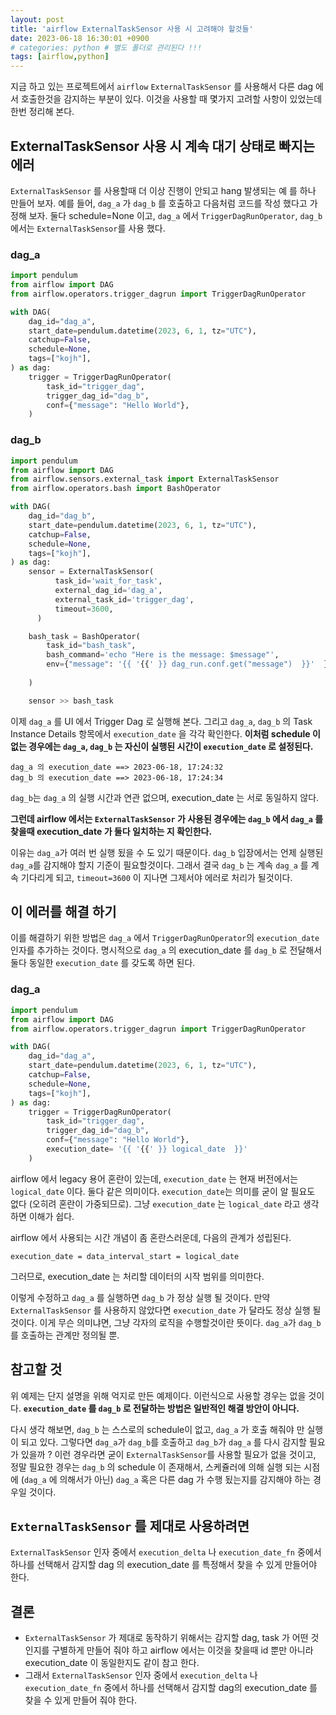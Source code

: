 ```yaml
---
layout: post
title: 'airflow ExternalTaskSensor 사용 시 고려해야 할것들'
date: 2023-06-18 16:30:01 +0900
# categories: python # 별도 폴더로 관리된다 !!!
tags: [airflow,python]
---
```


지금 하고 있는 프로젝트에서 `airflow` `ExternalTaskSensor` 를 사용해서 다른 dag 에서 호출한것을 감지하는 부분이 있다. 
이것을 사용할 때 몇가지 고려할 사항이 있었는데 한번 정리해 본다.

## ExternalTaskSensor 사용 시 계속 대기 상태로 빠지는 에러
`ExternalTaskSensor` 를 사용할때 더 이상 진행이 안되고 hang 발생되는 예 를 하나 만들어 보자. 
예를 들어, `dag_a` 가 `dag_b` 를 호출하고 다음처럼 코드를 작성 했다고 가정해 보자.
둘다 schedule=None 이고, `dag_a` 에서 `TriggerDagRunOperator`, `dag_b` 에서는 `ExternalTaskSensor`를 사용 했다.


### dag_a

```python
import pendulum
from airflow import DAG
from airflow.operators.trigger_dagrun import TriggerDagRunOperator

with DAG(
    dag_id="dag_a",
    start_date=pendulum.datetime(2023, 6, 1, tz="UTC"),
    catchup=False,
    schedule=None,
    tags=["kojh"],
) as dag:
    trigger = TriggerDagRunOperator(
        task_id="trigger_dag",
        trigger_dag_id="dag_b",
        conf={"message": "Hello World"},        
    )
```

### dag_b

```python
import pendulum
from airflow import DAG
from airflow.sensors.external_task import ExternalTaskSensor
from airflow.operators.bash import BashOperator

with DAG(
    dag_id="dag_b",
    start_date=pendulum.datetime(2023, 6, 1, tz="UTC"),
    catchup=False,
    schedule=None,
    tags=["kojh"],
) as dag:
    sensor = ExternalTaskSensor(
          task_id='wait_for_task',
          external_dag_id='dag_a',
          external_task_id='trigger_dag',
          timeout=3600,
      )

    bash_task = BashOperator(
        task_id="bash_task",
        bash_command='echo "Here is the message: $message"',        
        env={"message": '{{ '{{' }} dag_run.conf.get("message")  }}'  },
        
    )

    sensor >> bash_task

```


이제 `dag_a` 를 UI 에서 Trigger Dag 로 실행해 본다. 
그리고 `dag_a`, `dag_b` 의 Task Instance Details 항목에서 `execution_date` 을 각각 확인한다.
**이처럼 schedule 이 없는 경우에는 `dag_a`, `dag_b` 는 자신이 실행된 시간이 `execution_date` 로 설정된다.**

    dag_a 의 execution_date ==> 2023-06-18, 17:24:32
    dag_b 의 execution_date ==> 2023-06-18, 17:24:34

`dag_b`는 `dag_a` 의 실행 시간과 연관 없으며, execution_date 는 서로 동일하지 않다.

**그런데 airflow 에서는 `ExternalTaskSensor` 가 사용된 경우에는 `dag_b` 에서 `dag_a` 를 찾을때 execution_date 가 둘다 일치하는 지 확인한다.**

이유는 `dag_a`가 여러 번 실행 됬을 수 도 있기 때문이다. `dag_b` 입장에서는 언제 실행된 `dag_a`를 감지해야 할지 기준이 필요할것이다.
그래서 결국 `dag_b` 는 계속 `dag_a` 를 계속 기다리게 되고, `timeout=3600` 이 지나면 그제서야 에러로 처리가 될것이다.

## 이 에러를 해결 하기
이를 해결하기 위한 방법은 `dag_a` 에서 `TriggerDagRunOperator`의 `execution_date` 인자를 추가하는 것이다.
명시적으로 `dag_a` 의 execution_date 를 `dag_b` 로 전달해서 둘다 동일한 `execution_date` 를 갖도록 하면 된다.


### dag_a

```python
import pendulum
from airflow import DAG
from airflow.operators.trigger_dagrun import TriggerDagRunOperator

with DAG(
    dag_id="dag_a",
    start_date=pendulum.datetime(2023, 6, 1, tz="UTC"),
    catchup=False,
    schedule=None,
    tags=["kojh"],
) as dag:
    trigger = TriggerDagRunOperator(
        task_id="trigger_dag",
        trigger_dag_id="dag_b",
        conf={"message": "Hello World"},        
        execution_date= '{{ '{{' }} logical_date  }}'
    )
```

airflow 에서 legacy 용어 혼란이 있는데, `execution_date` 는 현재 버전에서는 `logical_date` 이다. 
둘다 같은 의미이다. 
`execution_date`는 의미를 굳이 알 필요도 없다 (오히려 혼란이 가중되므로). 
그냥 `execution_date` 는 `logical_date` 라고 생각하면 이해가 쉽다.

airflow 에서 사용되는 시간 개념이 좀 혼란스러운데, 다음의 관계가 성립된다.

    execution_date = data_interval_start = logical_date

그러므로, execution_date 는 처리할 데이터의 시작 범위를 의미한다.
        
이렇게 수정하고 `dag_a` 를 실행하면 `dag_b` 가 정상 실행 될 것이다. 
만약 `ExternalTaskSensor` 를 사용하지 않았다면 `execution_date` 가 달라도 정상 실행 될 것이다.
이게 무슨 의미냐면, 그냥 각자의 로직을 수행할것이란 뜻이다. `dag_a`가 `dag_b` 를 호출하는 관계만 정의될 뿐.

## 참고할 것

위 예제는 단지 설명을 위해 억지로 만든 예제이다. 
이런식으로 사용할 경우는 없을 것이다. 
**`execution_date` 를 `dag_b` 로 전달하는 방법은 일반적인 해결 방안이 아니다.**

다시 생각 해보면, `dag_b` 는 스스로의 schedule이 없고, `dag_a` 가 호출 해줘야 만 실행이 되고 있다.
그렇다면 `dag_a`가 `dag_b`를 호출하고 `dag_b`가 `dag_a` 를 다시 감지할 필요가 있을까 ? 
이런 경우라면 굳이 `ExternalTaskSensor`를 사용할 필요가 없을 것이고, 정말 필요한 경우는 `dag_b` 의 schedule 이 존재해서, 스케쥴러에 의해 실행 되는 시점에 (`dag_a` 에 의해서가 아닌) `dag_a` 혹은 다른 dag 가 
수행 됬는지를 감지해야 하는 경우일 것이다.




## `ExternalTaskSensor` 를 제대로 사용하려면  

`ExternalTaskSensor` 인자 중에서 `execution_delta` 나 `execution_date_fn` 중에서 하나를 선택해서 감지할 dag 의 execution_date 를 특정해서 찾을 수 있게 만들어야 한다.
       
   

## 결론 
- `ExternalTaskSensor` 가 제대로 동작하기 위해서는 감지할 dag, task 가 어떤 것인지를 구별하게 만들어 줘야 하고 airflow 에서는 이것을 찾을때 id 뿐만 아니라 execution_date 이 동일한지도 같이 참고 한다.
- 그래서 `ExternalTaskSensor` 인자 중에서 `execution_delta` 나 `execution_date_fn` 중에서 하나를 선택해서 감지할 dag의 execution_date 를 찾을 수 있게 만들어 줘야 한다.









